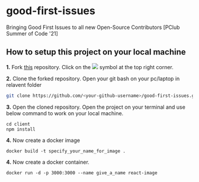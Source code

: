 # good-first-issues
Bringing Good First Issues to all new Open-Source Contributors [PClub Summer of Code '21]


## How to setup this project on your local machine

**1.** Fork [this](https://github.com/HarshCasper/good-first-issues) repository.
Click on the <a href="https://github.com/HarshCasper/good-first-issues"><img src="https://img.icons8.com/ios/24/000000/code-fork.png"></a> symbol at the top right corner.

**2.** Clone the forked repository.
Open your git bash on your pc/laptop in relavent folder

```bash
git clone https://github.com/<your-github-username>/good-first-issues.git
```
**3.** Open the cloned repository.
Open the project on your terminal and use below command to work on your local machine.
```
cd client
npm install 
```
**4.** Now create a docker image
```
docker build -t specify_your_name_for_image .

```

**4.** Now create a docker container.

```
docker run -d -p 3000:3000 --name give_a_name react-image
```
